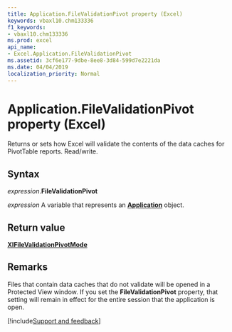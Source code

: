 ```yaml
---
title: Application.FileValidationPivot property (Excel)
keywords: vbaxl10.chm133336
f1_keywords:
- vbaxl10.chm133336
ms.prod: excel
api_name:
- Excel.Application.FileValidationPivot
ms.assetid: 3cf6e177-9dbe-8ee8-3d84-599d7e2221da
ms.date: 04/04/2019
localization_priority: Normal
---
```



# Application.FileValidationPivot property (Excel)

Returns or sets how Excel will validate the contents of the data caches for PivotTable reports. Read/write.


## Syntax

_expression_.**FileValidationPivot**

_expression_ A variable that represents an **[Application](Excel.Application(object).md)** object.


## Return value

**[XlFileValidationPivotMode](Excel.XlFileValidationPivotMode.md)**


## Remarks

Files that contain data caches that do not validate will be opened in a Protected View window. If you set the **FileValidationPivot** property, that setting will remain in effect for the entire session that the application is open.




[!include[Support and feedback](~/includes/feedback-boilerplate.md)]